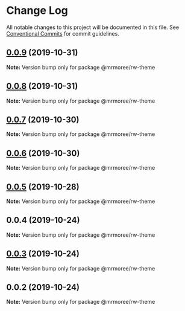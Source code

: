 # Change Log

All notable changes to this project will be documented in this file.
See [Conventional Commits](https://conventionalcommits.org) for commit guidelines.

## [0.0.9](https://github.com/mrmoree/RDComponents/compare/@mrmoree/rw-theme@0.0.8...@mrmoree/rw-theme@0.0.9) (2019-10-31)

**Note:** Version bump only for package @mrmoree/rw-theme





## [0.0.8](https://github.com/mrmoree/RDComponents/compare/@mrmoree/rw-theme@0.0.7...@mrmoree/rw-theme@0.0.8) (2019-10-31)

**Note:** Version bump only for package @mrmoree/rw-theme





## [0.0.7](https://github.com/mrmoree/RDComponents/compare/@mrmoree/rw-theme@0.0.6...@mrmoree/rw-theme@0.0.7) (2019-10-30)

**Note:** Version bump only for package @mrmoree/rw-theme





## [0.0.6](https://github.com/mrmoree/RDComponents/compare/@mrmoree/rw-theme@0.0.5...@mrmoree/rw-theme@0.0.6) (2019-10-30)

**Note:** Version bump only for package @mrmoree/rw-theme





## [0.0.5](https://github.com/mrmoree/RDComponents/compare/@mrmoree/rw-theme@0.0.4...@mrmoree/rw-theme@0.0.5) (2019-10-28)

**Note:** Version bump only for package @mrmoree/rw-theme





## 0.0.4 (2019-10-24)

**Note:** Version bump only for package @mrmoree/rw-theme





## [0.0.3](https://github.com/mrmoree/RDComponents/compare/@mrmoree/rw-theme@0.0.2...@mrmoree/rw-theme@0.0.3) (2019-10-24)

**Note:** Version bump only for package @mrmoree/rw-theme





## 0.0.2 (2019-10-24)

**Note:** Version bump only for package @mrmoree/rw-theme

